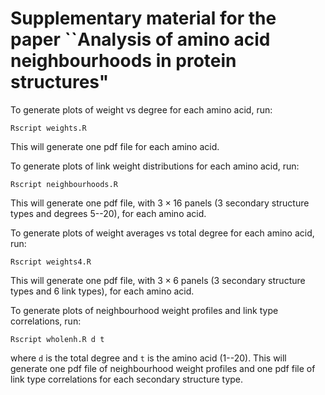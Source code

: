 # Supplementary material for the paper ``Analysis of amino acid neighbourhoods in protein structures"

To generate plots of weight vs degree for each amino acid, run:
```
Rscript weights.R
```
This will generate one pdf file for each amino acid.

To generate plots of link weight distributions for each amino acid, run:
```
Rscript neighbourhoods.R
```
This will generate one pdf file, with $3 \times 16$ panels (3 secondary structure types and degrees 5--20), for each amino acid.

To generate plots of weight averages vs total degree for each amino acid, run:
```
Rscript weights4.R
```
This will generate one pdf file, with $3 \times 6$ panels (3 secondary structure types and 6 link types), for each amino acid.

To generate plots of neighbourhood weight profiles and link type correlations, run:
```
Rscript wholenh.R d t
```
where `d` is the total degree and `t` is the amino acid (1--20). This will generate one pdf file of neighbourhood weight profiles and one pdf file of link type correlations for each secondary structure type.
